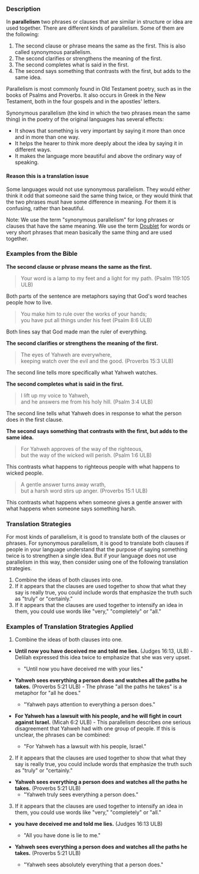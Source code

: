 
###  Description

In **parallelism** two phrases or clauses that are similar in structure or idea are used together. There are different kinds of parallelism. Some of them are the following: 

  1. The second clause or phrase means the same as the first. This is also called synonymous parallelism. 
  1. The second clarifies or strengthens the meaning of the first. 
  1. The second completes what is said in the first. 
  1. The second says something that contrasts with the first, but adds to the same idea. 

Parallelism is most commonly found in Old Testament poetry, such as in the books of Psalms and Proverbs.  It also occurs in Greek in the New Testament, both in the four gospels and in the apostles' letters.  

Synonymous parallelism (the kind in which the two phrases mean the same thing) in the poetry of the original languages has several effects: 

  * It shows that something is very important by saying it more than once and in more than one way. 
  * It helps the hearer to think more deeply about the idea by saying it in different ways. 
  * It makes the language more beautiful and above the ordinary way of speaking.

#### Reason this is a translation issue

Some languages would not use synonymous parallelism. They would either think it odd that someone said the same thing twice, or they would think that the two phrases must have some difference in meaning. For them it is confusing, rather than beautiful.

Note: We use the term "synonymous parallelism" for long phrases or clauses that have the same meaning.  We use the term  [Doublet](en/ta/translate/man/figs-doublet) for words or very short phrases that mean basically the same thing and are used together.

### Examples from the Bible

**The second clause or phrase means the same as the first.**

>Your word is a lamp to my feet
>and a light for my path. (Psalm 119:105 ULB) 

Both parts of the sentence are metaphors saying that God's word teaches people how to live. 

>You make him to rule over the works of your hands;  
>you have put all things under his feet (Psalm 8:6 ULB)

Both lines say that God made man the ruler of everything. 

**The second clarifies or strengthens the meaning of the first.**

>The eyes of Yahweh are everywhere,  
>keeping watch over the evil and the good. (Proverbs 15:3 ULB)  

The second line tells more specifically what Yahweh watches. 

**The second completes what is said in the first.** 

>I lift up my voice to Yahweh,  
>and he answers me from his holy hill. (Psalm 3:4 ULB)

The second line tells what Yahweh does in response to what the person does in the first clause. 

**The second says something that contrasts with the first, but adds to the same idea.** 

>For Yahweh approves of the way of the righteous,  
>but the way of the wicked will perish. (Psalm 1:6 ULB)

This contrasts what happens to righteous people with what happens to wicked people. 

>A gentle answer turns away wrath,  
>but a harsh word stirs up anger. (Proverbs 15:1 ULB)

This contrasts what happens when someone gives a gentle answer with what happens when someone says something harsh.  

### Translation Strategies

For most kinds of parallelism, it is good to translate both of the clauses or phrases. For synonymous parallelism, it is good to translate both clauses if people in your language understand that the purpose of saying something twice is to strengthen a single idea. But if your language does not use parallelism in this way, then consider using one of the following translation strategies.

  1. Combine the ideas of both clauses into one. 
  1. If it appears that the clauses are used together to show that what they say is really true, you could include words that emphasize the truth such as "truly" or "certainly." 
  1. If it appears that the clauses are used together to intensify an idea in them, you could use words like "very," "completely" or "all." 

### Examples of Translation Strategies Applied

1. Combine the ideas of both clauses into one. 

  * **Until now you have deceived me and told me lies.** (Judges 16:13, ULB) - Delilah expressed this idea twice to emphasize that she was very upset. 
      * "Until now you have deceived me with your lies."

  * **Yahweh sees everything a person does and watches all the paths he takes.** (Proverbs 5:21 ULB) - The phrase "all the paths he takes" is a metaphor for "all he does."
      * "Yahweh pays attention to everything a person does."

  * **For Yahweh has a lawsuit with his people, and he will fight in court against Israel.** (Micah 6:2 ULB) - This parallelism describes one serious disagreement that Yahweh had with one group of people. If this is unclear, the phrases can be combined:
      * "For Yahweh has a lawsuit with his people, Israel."

2. If it appears that the clauses are used together to show that what they say is really true, you could include words that emphasize the truth such as "truly" or "certainly." 

  * **Yahweh sees everything a person does and watches all the paths he takes.** (Proverbs 5:21 ULB)
      * "Yahweh truly sees everything a person does."

3. If it appears that the clauses are used together to intensify an idea in them, you could use words like "very," "completely" or "all." 

  * **you have deceived me and told me lies.** (Judges 16:13 ULB)
      * "All you have done is lie to me."

  * **Yahweh sees everything a person does and watches all the paths he takes.** (Proverbs 5:21 ULB)
      * "Yahweh sees absolutely everything that a person does."